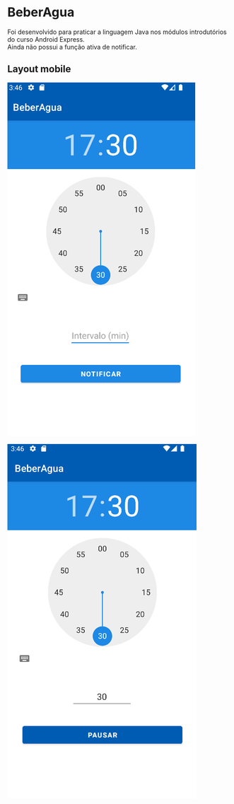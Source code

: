 # BeberAgua

Foi desenvolvido para praticar a linguagem Java nos módulos introdutórios do curso Android Express.  
Ainda não possui a função ativa de notificar.


## Layout mobile

![beberagua1](https://github.com/geisyanne/BeberAgua/blob/main/image.toreadme1.png)  
  
![beberagua2](https://github.com/geisyanne/BeberAgua/blob/main/image.toreadme2..png)
